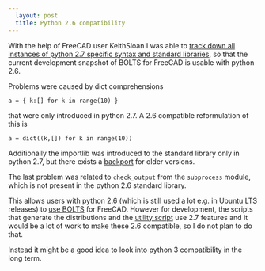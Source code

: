```yaml
---
  layout: post
  title: Python 2.6 compatibility
---
```


With the help of FreeCAD user KeithSloan I was able to [track down all instances of python 2.7 specific syntax and standard libraries](https://github.com/jreinhardt/BOLTS/issues/60), so that the current development snapshot of BOLTS for FreeCAD is usable with python 2.6.

<!-- more -->

Problems were caused by dict comprehensions

    a = { k:[] for k in range(10) }

that were only introduced in python 2.7. A 2.6 compatible reformulation of this is

    a = dict((k,[]) for k in range(10))

Additionally the importlib was introduced to the standard library only in python 2.7, but there exists a [backport](https://pypi.python.org/pypi/importlib/1.0.2) for older versions.

The last problem was related to `check_output` from the `subprocess` module, which is not present in the python 2.6 standard library.

This allows users with python 2.6 (which is still used a lot e.g. in Ubuntu LTS releases) to [use BOLTS]({{site.baseurl}}/doc/freecad/usage.html) for FreeCAD. However for development, the scripts that generate the distributions and the [utility script]({{site.baseurl}}/doc/general/utility-script.html) use 2.7 features and it would be a lot of work to make these 2.6 compatible, so I do not plan to do that.

Instead it might be a good idea to look into python 3 compatibility in the long term.

